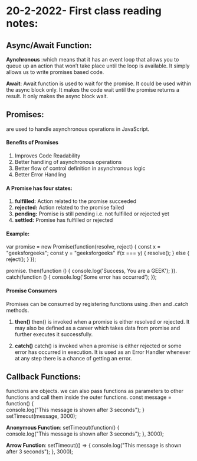 # 20-2-2022- First class reading notes:

## Async/Await Function:

**Aynchronous** :which means that it has an event loop that allows you to queue up an action that won’t take place until the loop is available.
It simply allows us to write promises based code.

**Await**:
Await function is used to wait for the promise. It could be used within the async block only. It makes the code wait until the promise returns a result. It only makes the async block wait.

## Promises:

are used to handle asynchronous operations in JavaScript.

#### Benefits of Promises 

1. Improves Code Readability
2. Better handling of asynchronous operations
3. Better flow of control definition in asynchronous logic
4. Better Error Handling

#### A Promise has four states: 

1. **fulfilled:** Action related to the promise succeeded
2. **rejected:** Action related to the promise failed
3. **pending:** Promise is still pending i.e. not fulfilled or rejected yet
4. **settled:** Promise has fulfilled or rejected

#### Example:
var promise = new Promise(function(resolve, reject) {
  const x = "geeksforgeeks";
  const y = "geeksforgeeks"
  if(x === y) {
    resolve();
  } else {
    reject();
  }
});
   
promise.
    then(function () {
        console.log('Success, You are a GEEK');
    }).
    catch(function () {
        console.log('Some error has occurred');
    });

#### Promise Consumers

Promises can be consumed by registering functions using .then and .catch methods.

1. **then()**
then() is invoked when a promise is either resolved or rejected. It may also be defined as a career which takes data from promise and further executes it successfully.

2. **catch()**
catch() is invoked when a promise is either rejected or some error has occurred in execution. It is used as an Error Handler whenever at any step there is a chance of getting an error.

## Callback Functions:

 functions are objects. we can also pass functions as parameters to other functions and call them inside the outer functions. 
    const message = function() {  
        console.log("This message is shown after 3 seconds");
        }
        setTimeout(message, 3000);

 **Anonymous Function**:
    setTimeout(function() {  
        console.log("This message is shown after 3 seconds");
    }, 3000);

**Arrow Function**:
    setTimeout(() => { 
        console.log("This message is shown after 3 seconds");
    }, 3000);